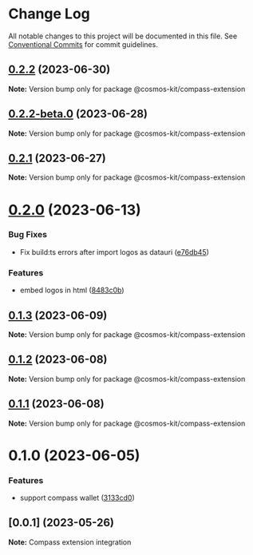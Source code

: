 # Change Log

All notable changes to this project will be documented in this file.
See [Conventional Commits](https://conventionalcommits.org) for commit guidelines.

## [0.2.2](https://github.com/cosmology-tech/cosmos-kit/compare/@cosmos-kit/compass-extension@0.2.1...@cosmos-kit/compass-extension@0.2.2) (2023-06-30)

**Note:** Version bump only for package @cosmos-kit/compass-extension





## [0.2.2-beta.0](https://github.com/cosmology-tech/cosmos-kit/compare/@cosmos-kit/compass-extension@0.2.1...@cosmos-kit/compass-extension@0.2.2-beta.0) (2023-06-28)

**Note:** Version bump only for package @cosmos-kit/compass-extension

## [0.2.1](https://github.com/cosmology-tech/cosmos-kit/compare/@cosmos-kit/compass-extension@0.2.0...@cosmos-kit/compass-extension@0.2.1) (2023-06-27)

**Note:** Version bump only for package @cosmos-kit/compass-extension

# [0.2.0](https://github.com/cosmology-tech/cosmos-kit/compare/@cosmos-kit/compass-extension@0.1.3...@cosmos-kit/compass-extension@0.2.0) (2023-06-13)

### Bug Fixes

- Fix build:ts errors after import logos as datauri ([e76db45](https://github.com/cosmology-tech/cosmos-kit/commit/e76db45bf9165982f1697f253565063b52b83afc))

### Features

- embed logos in html ([8483c0b](https://github.com/cosmology-tech/cosmos-kit/commit/8483c0bb3f3b3a5dfb22e5644a3e695deadc92dd))

## [0.1.3](https://github.com/cosmology-tech/cosmos-kit/compare/@cosmos-kit/compass-extension@0.1.2...@cosmos-kit/compass-extension@0.1.3) (2023-06-09)

**Note:** Version bump only for package @cosmos-kit/compass-extension

## [0.1.2](https://github.com/cosmology-tech/cosmos-kit/compare/@cosmos-kit/compass-extension@0.1.1...@cosmos-kit/compass-extension@0.1.2) (2023-06-08)

**Note:** Version bump only for package @cosmos-kit/compass-extension

## [0.1.1](https://github.com/cosmology-tech/cosmos-kit/compare/@cosmos-kit/compass-extension@0.1.0...@cosmos-kit/compass-extension@0.1.1) (2023-06-08)

**Note:** Version bump only for package @cosmos-kit/compass-extension

# 0.1.0 (2023-06-05)

### Features

- support compass wallet ([3133cd0](https://github.com/cosmology-tech/cosmos-kit/commit/3133cd024c44e8b507974403de55d9eb80b22061))

## [0.0.1] (2023-05-26)

**Note:** Compass extension integration
